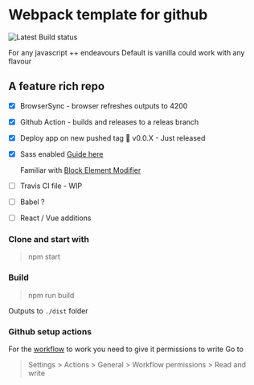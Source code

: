 # Webpack template for github 

![Latest Build status](https://github.com/hgosansn/webpack_tmp777/actions/workflows/webpack.yml/badge.svg)

For any javascript ++ endeavours
Default is vanilla could work with any flavour

## A feature rich repo

 - [x] BrowserSync - browser refreshes outputs to 4200

 - [x] Github Action - builds and releases to a releas branch

 - [x] Deploy app on new pushed tag 📣 v0.0.X - Just released

 - [x] Sass enabled [Guide here](https://sass-lang.com/guide)

    Familiar with [Block Element Modifier](http://getbem.com/)

 - [ ] Travis CI file - WIP

 - [ ] Babel ?

 - [ ] React / Vue additions

### Clone and start with 

> npm start

### Build

> npm run build

Outputs to `./dist` folder

### Github setup actions

For the [workflow](.github/workflows/webpack.yml) to work you need to give it permissions to write
Go to

> Settings > Actions > General > Workflow permissions > Read and write

